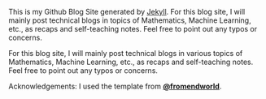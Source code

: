 This is my Github Blog Site generated by [Jekyll](https://jekyllrb.com/). 
For this blog site, I will mainly post technical blogs in topics of Mathematics, Machine Learning, etc., as recaps and self-teaching notes. 
Feel free to point out any typos or concerns.

For this blog site, I will mainly post technical blogs in various topics of Mathematics, Machine Learning, etc., as recaps and self-teaching notes. 
Feel free to point out any typos or concerns.

Acknowledgements: I used the template from **[@fromendworld](https://fromendworld.github.io/LOFFER/document/)**.
